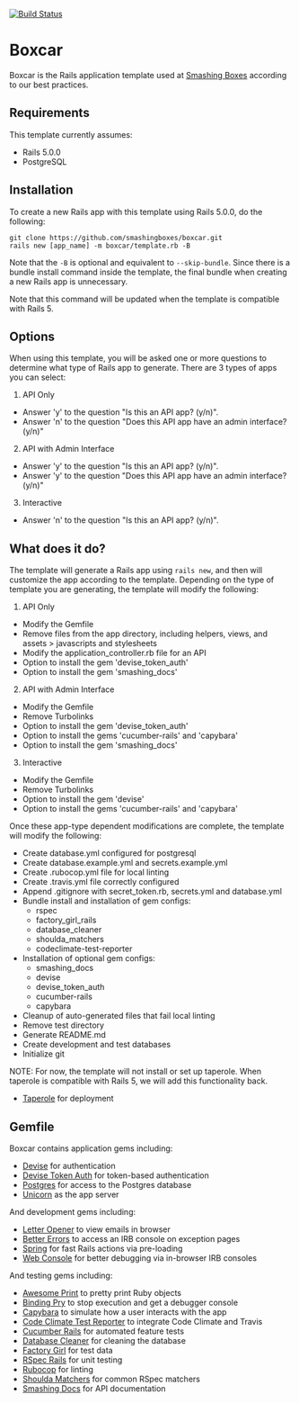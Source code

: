 [![Build Status](https://travis-ci.org/smashingboxes/boxcar.svg?branch=master)](https://travis-ci.org/smashingboxes/boxcar)

# Boxcar

Boxcar is the Rails application template used at
[Smashing Boxes](https://smashingboxes.com/) according to our best practices.

## Requirements
This template currently assumes:
  - Rails 5.0.0
  - PostgreSQL

## Installation
To create a new Rails app with this template using Rails 5.0.0, do the following:
```
git clone https://github.com/smashingboxes/boxcar.git
rails new [app_name] -m boxcar/template.rb -B
```

Note that the ``-B`` is optional and equivalent to ``--skip-bundle``. Since there is a bundle install command inside the template, the final bundle when creating a new Rails app is unnecessary.

Note that this command will be updated when the template is compatible with Rails 5.

## Options
When using this template, you will be asked one or more questions to determine what type of Rails app to generate. There are 3 types of apps you can select:

1. API Only
  - Answer 'y' to the question "Is this an API app? (y/n)".
  - Answer 'n' to the question "Does this API app have an admin interface? (y/n)"
2. API with Admin Interface
  - Answer 'y' to the question "Is this an API app? (y/n)".
  - Answer 'y' to the question "Does this API app have an admin interface? (y/n)"
3. Interactive
  - Answer 'n' to the question "Is this an API app? (y/n)".

## What does it do?
The template will generate a Rails app using ``rails new``, and then will customize the app according to the template. Depending on the type of template you are generating, the template will modify the following:

1. API Only
  - Modify the Gemfile
  - Remove files from the app directory, including helpers, views, and assets > javascripts and stylesheets
  - Modify the application_controller.rb file for an API
  - Option to install the gem 'devise_token_auth'
  - Option to install the gem 'smashing_docs'

2. API with Admin Interface
  - Modify the Gemfile  
  - Remove Turbolinks
  - Option to install the gem 'devise_token_auth'
  - Option to install the gems 'cucumber-rails' and 'capybara'
  - Option to install the gem 'smashing_docs'

3. Interactive
  - Modify the Gemfile
  - Remove Turbolinks
  - Option to install the gem 'devise'
  - Option to install the gems 'cucumber-rails' and 'capybara'

Once these app-type dependent modifications are complete, the template will modify the following:

  - Create database.yml configured for postgresql
  - Create database.example.yml and secrets.example.yml
  - Create .rubocop.yml file for local linting
  - Create .travis.yml file correctly configured
  - Append .gitignore with secret_token.rb, secrets.yml and database.yml
  - Bundle install and installation of gem configs:
    * rspec
    * factory_girl_rails
    * database_cleaner
    * shoulda_matchers
    * codeclimate-test-reporter
  - Installation of optional gem configs:
    * smashing_docs
    * devise
    * devise_token_auth
    * cucumber-rails
    * capybara
  - Cleanup of auto-generated files that fail local linting
  - Remove test directory
  - Generate README.md
  - Create development and test databases
  - Initialize git

NOTE: For now, the template will not install or set up taperole. When taperole is compatible with Rails 5, we will add this functionality back.   
  * [Taperole](https://github.com/smashingboxes/taperole) for deployment

## Gemfile

Boxcar contains application gems including:

* [Devise](https://github.com/plataformatec/devise) for authentication
* [Devise Token Auth](https://github.com/lynndylanhurley/devise_token_auth) for token-based authentication
* [Postgres](https://github.com/ged/ruby-pg) for access to the Postgres database
* [Unicorn](https://github.com/defunkt/unicorn) as the app server

And development gems including:

* [Letter Opener](https://github.com/ryanb/letter_opener) to view emails in browser
* [Better Errors](https://github.com/charliesome/better_errors) to access an IRB console on exception pages
* [Spring](https://github.com/rails/spring) for fast Rails actions via pre-loading
* [Web Console](https://github.com/rails/web-console) for better debugging via in-browser IRB consoles

And testing gems including:

* [Awesome Print](https://github.com/michaeldv/awesome_print) to pretty print Ruby objects
* [Binding Pry](https://github.com/pry/pry) to stop execution and get a debugger console
* [Capybara](https://github.com/jnicklas/capybara) to simulate how a user interacts with the app
* [Code Climate Test Reporter](https://github.com/codeclimate/ruby-test-reporter) to integrate Code Climate and Travis
* [Cucumber Rails](https://github.com/cucumber/cucumber-rails) for automated feature tests
* [Database Cleaner](https://github.com/DatabaseCleaner/database_cleaner) for cleaning the database
* [Factory Girl](https://github.com/thoughtbot/factory_girl) for test data
* [RSpec Rails](https://github.com/rspec/rspec-rails) for unit testing
* [Rubocop](https://github.com/bbatsov/rubocop) for linting
* [Shoulda Matchers](https://github.com/thoughtbot/shoulda-matchers) for common RSpec matchers
* [Smashing Docs](https://github.com/thoughtbot/shoulda-matchers) for API documentation
